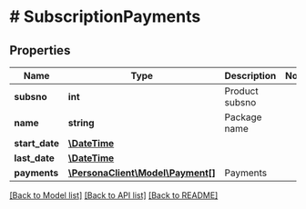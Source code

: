 # # SubscriptionPayments

## Properties

Name | Type | Description | Notes
------------ | ------------- | ------------- | -------------
**subsno** | **int** | Product subsno | 
**name** | **string** | Package name | 
**start_date** | [**\DateTime**](\DateTime.md) |  | 
**last_date** | [**\DateTime**](\DateTime.md) |  | 
**payments** | [**\PersonaClient\Model\Payment[]**](Payment.md) | Payments | 

[[Back to Model list]](../../README.md#documentation-for-models) [[Back to API list]](../../README.md#documentation-for-api-endpoints) [[Back to README]](../../README.md)


